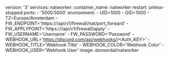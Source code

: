 version: '3'
services:
  natworker:
    container_name: natworker
    restart: unless-stopped
    ports:
      - '5000:5000'
    environment:
      - UID=1000
      - GID=1000
      - TZ=Europe/Amsterdam
      - FW_ENDPOINT='https://<PFsense URL>/api/v1/firewall/nat/port_forward'
	  - FW_APPLYPOINT='https://<PFsense URL>/api/v1/firewall/apply'
	  - FW_USERNAME='Username'
	  - FW_PASSWORD='Password'
	  - WEBHOOK_URL='https://discord.com/api/webhooks/<ID>/<Auth_KEY>'
	  - WEBHOOK_TITLE='Webhook Title'
	  - WEBHOOK_COLOR='Webhook Color'
	  - WEBHOOK_USER='Webhook User'
    image: donserdal/natworker
	
	
	
    
    
    
    
    
    
    
    
    